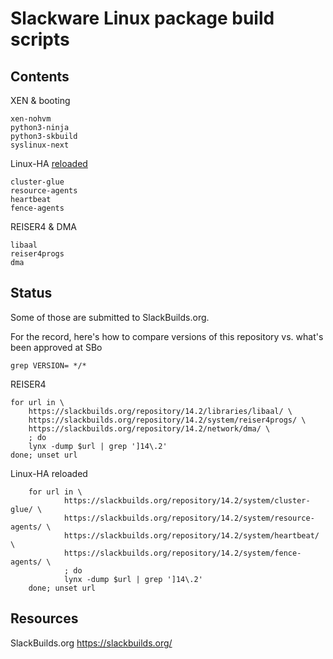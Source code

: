 # Slackware Linux package build scripts

## Contents

XEN & booting

	xen-nohvm
	python3-ninja
	python3-skbuild
	syslinux-next

Linux-HA [reloaded](https://pub.nethence.com/server/linuxha-oldschool)

	cluster-glue
	resource-agents
	heartbeat
	fence-agents

REISER4 & DMA

	libaal
	reiser4progs
	dma

## Status

Some of those are submitted to SlackBuilds.org.

For the record, here's how to compare versions of this repository vs. what's been approved at SBo

	grep VERSION= */*

<!--
XEN & booting
-->

REISER4

	for url in \
		https://slackbuilds.org/repository/14.2/libraries/libaal/ \
		https://slackbuilds.org/repository/14.2/system/reiser4progs/ \
		https://slackbuilds.org/repository/14.2/network/dma/ \
		; do
		lynx -dump $url | grep ']14\.2'
	done; unset url

Linux-HA reloaded

        for url in \
                https://slackbuilds.org/repository/14.2/system/cluster-glue/ \
                https://slackbuilds.org/repository/14.2/system/resource-agents/ \
                https://slackbuilds.org/repository/14.2/system/heartbeat/ \
                https://slackbuilds.org/repository/14.2/system/fence-agents/ \
                ; do
                lynx -dump $url | grep ']14\.2'
        done; unset url

## Resources

SlackBuilds.org
https://slackbuilds.org/

